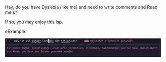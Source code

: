 Hay, do you have Dyslexia (like me) and need to write comments and Read me's? 

If so, you may enjoy this lsp.

eExample:
 
![Example](assets/example.png "Example of the usage")

